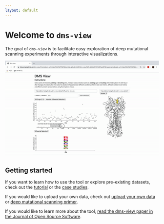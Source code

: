 ```yaml
---
layout: default
---
```


# Welcome to `dms-view`

The goal of `dms-view` is to facilitate easy exploration of deep mutational scanning experiments through interactive visualizations.

![Quick walkthrough of dms-view](/assets/images/frontpage.gif)

## Getting started

If you want to learn how to use the tool or explore pre-existing datasets, check out the [tutorial](./tutorial) or the [case studies](./casestudies).

If you would like to upload your own data, check out [upload your own data](dataupload) or [deep mutational scanning primer](dms).

If you would like to learn more about the tool, [read the dms-view paper in the Journal of Open Source Software](https://joss.theoj.org/papers/10.21105/joss.02353).
